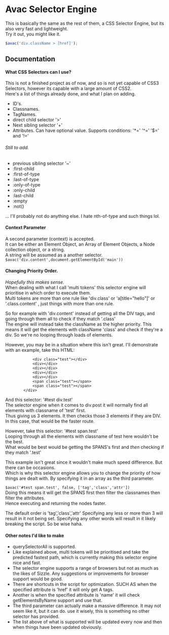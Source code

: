 Avac Selector Engine 
===============================

This is basically the same as the rest of them, a CSS Selector Engine, but its also very fast and lightweight.  
Try it out, you might like it.

```javascript
$avac('div.className > [href]');
```

Documentation
-------------
#### What CSS Selectors can I use?
This is not a finished project as of now, and so is not yet capable of CSS3 Selectors, however its capable with a large amount of CSS2.  
Here's a list of things already done, and what I plan on adding.
* ID's.   
* Classnames.  
* TagNames.  
* direct child selector '>'  
* Next sibling selector '+'  
* Attributes. Can have optional value. Supports conditions: '*=' '^=' '$=' and '!='  

###### Still to add.
* previous sibling selector '~'
* :first-child
* :first-of-type
* :last-of-type
* :only-of-type
* :only-child
* :last-child
* :empty
* :not()

... I'll probably not do anything else. I hate nth-of-type and such things lol.


#### Context Parameter   
A second parameter (context) is accepted.   
It can be either an Element Object, an Array of Element Objects, a Node collection object, or a string.   
A string will be assumed as a another selector. `$avac('div.content',document.getElementById('main'))`


#### Changing Priority Order. 
*Hopefully this makes sense.*  
When dealing with what I call 'multi tokens' this selector engine will prioritise in which order to execute them.   
Multi tokens are more than one rule like 'div.class' or 'a[title="hello"]' or '.class.content' , just things with more than one rule. 

So for example with 'div.content' instead of getting all the DIV tags, and going through them all to check if they match '.class'   
The engine will instead take the className as the higher priority. This means it will get the elements with className 'class' and check if they're a div. So we're no looping through loads of elements. 

However, you may be in a situation where this isn't great. I'll demonstrate with an example, take this HTML: 
            <div id="test">  
    
                <div class="test"></div>   
                <div></div>     
                <div></div>   
                <div></div>  
                <div></div>    
                <span class="test"></span>   
                <span class="test"></span>   
            </div> 

And this selector: '#test div.test'  
The selector engine when it comes to div.post it will normally find all elements with classname of 'test' first.   
Thus giving us 3 elements. It then checks those 3 elements if they are DIV. In this case, that would be the faster route.  

However, take this selector: '#test span.test'   
Looping through all the elements with classname of test here wouldn't be the best.   
What would be best would be getting the SPANS's first and *then* checking if they match '.test'

This example isn't great since it wouldn't make much speed difference. But there can be occasions.  
Which is why this selector engine allows you to change the priority of how things are dealt with. By specifying it in an array as the third parameter.

`$avac('#test span.test', false, ['tag','class','attr'])`   
Doing this means it will get the SPANS first then filter the classnames then filter the attributes.  
Hence executing and returning the nodes faster.   

The default order is 'tag','class','attr'
Specifying any less or more than 3 will result in it not being set. Specifying any other words will result in it likely breaking the script. So be wise haha.   

#### Other notes I'd like to make
* querySelectorAll is supported.
* Like explained above, multi tokens will be prioritised and take the predicted fastest path, which is currently making this selector engine nice and fast.
* The selector engine supports a range of browsers but not as much as the likes of Sizzle. Any suggestions or improvements for browser support would be good.
* There are shortcuts in the script for optimization. SUCH AS when the specified attribute is 'href' it will only get A tags. 
* Another is when the specified attribute is 'name' it will check getElementsByName support and use that.
* The third parameter can actually make a massive difference. It may not seem like it, but it can do. use it wisely, this is something no other selector has provided.
* The list above of what is supported will be updated every now and then when things have been updated obviously.